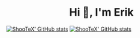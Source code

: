 <h1 align="center">Hi 👋, I'm Erik</h1>


[![ShooTeX' GitHub stats](https://github-readme-stats.vercel.app/api?username=shootex&count_private=true&show_icons=true&theme=github_dark#gh-dark-mode-only)](https://github.com/anuraghazra/github-readme-stats)
[![ShooTeX' GitHub stats](https://github-readme-stats.vercel.app/api?username=shootex&count_private=true&show_icons=true&theme=default#gh-dark-mode-only)](https://github.com/anuraghazra/github-readme-stats)
